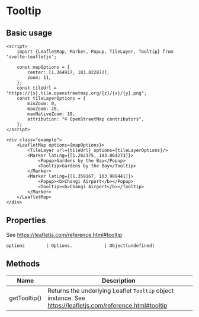 # Tooltip

## Basic usage
```example height:400
<script>
    import {LeafletMap, Marker, Popup, TileLayer, Tooltip} from 'svelte-leafletjs';

    const mapOptions = {
        center: [1.364917, 103.822872],
        zoom: 11,
    };
    const tileUrl = "https://{s}.tile.openstreetmap.org/{z}/{x}/{y}.png";
    const tileLayerOptions = {
        minZoom: 0,
        maxZoom: 20,
        maxNativeZoom: 19,
        attribution: "© OpenStreetMap contributors",
    };
</script>

<div class="example">
    <LeafletMap options={mapOptions}>
        <TileLayer url={tileUrl} options={tileLayerOptions}/>
        <Marker latLng={[1.282375, 103.864273]}>
            <Popup>Gardens by the Bay</Popup>
            <Tooltip>Gardens by the Bay</Tooltip>
        </Marker>
        <Marker latLng={[1.359167, 103.989441]}>
            <Popup><b>Changi Airport</b></Popup>
            <Tooltip><b>Changi Airport</b></Tooltip>
        </Marker>
    </LeafletMap>
</div>
```

## Properties

See https://leafletjs.com/reference.html#tooltip

```properties
options        | Options.            | Object(undefined)
```

## Methods

| Name         | Description |
|--------------|-------------|
| getTooltip() | Returns the underlying Leaflet `Tooltip` object instance. See https://leafletjs.com/reference.html#tooltip |
